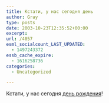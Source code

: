 ```yaml
---
title: Кстати, у нас сегодня день
author: Gray
type: posts
date: 2003-10-23T12:35:52+00:00
excerpt:
url: /4057
esml_socialcount_LAST_UPDATED:
  - 1497243372
essb_cache_expire:
  - 1616258736
categories:
  - Uncategorized

---
```








Кстати, у нас сегодня <a href="http://www.searchengines.ru/forum/showthread.php?s=&#038;threadid=6092" target="_blank">день рождения</a>!